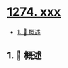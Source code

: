 # [1274. xxx](https://github.com/Tdahuyou/TNotes.leetcode/tree/main/notes/1274.%20xxx)

<!-- region:toc -->

- [1. 📝 概述](#1--概述)

<!-- endregion:toc -->

## 1. 📝 概述

